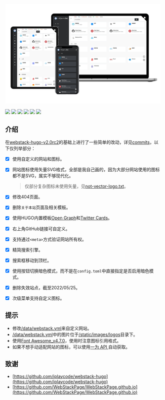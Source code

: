 ![](/static/images/Blog-on-Devices.png)

<a href="https://gohugo.io" target="_blank" rel="noopener noreffer"><img src="https://img.shields.io/badge/Frame-Hugo-blue?style=flat&logo=Hugo&color=FF4088"></a> <a href="https://github.com/iplaycode/webstack-hugo" target="_blank" rel="noopener noreffer"><img src="https://img.shields.io/badge/Theme-webstack--hugo-blue?style=flat&logo=CSS3&logoColor=0594CB&color=0594CB"></a> <a href="https://github.com/BahuangShanren/webstack-hugo/blob/master/LICENSE" target="_blank" rel="noopener noreffer"><img src="https://img.shields.io/github/license/BahuangShanren/webstack-hugo?label=License&logo=Git&logoColor=F05032&color=33BA91"></a> <a href="https://www.cloudflare.com/" target="_blank" rel="noopener noreffer"><img src="https://img.shields.io/badge/CDN-Cloudflare-blue?style=flat&logo=Cloudflare&color=F38020"></a> <a href="https://gitee.com/BahuangShanren/webstack-hugo" target="_blank" rel="noopener noreffer"><img src="https://img.shields.io/badge/Mirror-Gitee-blue?style=flat&logo=Gitee&logoColor=C71D23&color=C71D23"></a> <a href="https://github.com/BahuangShanren/webstack-hugo/actions" target="_blank" rel="noopener noreffer"><img src="https://img.shields.io/github/deployments/BahuangShanren/webstack-hugo/github-pages?label=Deploy&logo=GitHub%20Actions&logoColor=FFFFFF"></a>

## 介绍

在[webstack-hugo-v2.0rc2](https://github.com/iplaycode/webstack-hugo/releases/tag/2.0rc2)的基础上进行了一些简单的改动，详见[commits](https://github.com/BahuangShanren/webstack-hugo/commits/master)，以下仅列举部分：

- [x] 使用自定义的网站和图标。
- [x] 网站图标使用矢量SVG格式，全部是我自己画的，因为大部分网站使用的图标都不是SVG，属实不够现代化。

    > 仅部分复杂图标未使用矢量，见[not-vector-logo.txt](/static/images/not-vector-logo.txt)。

- [x] 修改404页面。
- [x] 删除`关于本站`页面及相关模板。
- [x] 使用HUGO内置模板[Open Graph](https://gohugo.io/templates/internal#open-graph)和[Twitter Cards](https://gohugo.io/templates/internal#twitter-cards)。
- [x] 右上角GitHub链接可自定义。
- [x] 支持通过`<meta>`方式验证网站所有权。
- [x] 精简搜索引擎。
- [x] 搜索框移动到顶栏。
- [x] 使用按钮切换暗色模式，而不是在`config.toml`中直接指定是否启用暗色模式。
- [x] 删除失效站点，截至2022/05/25。
- [x] 次级菜单支持自定义图标。

## 提示

- 修改[/data/webstack.yml](/data/webstack.yml)来自定义网站。
- [/data/webstack.yml](/data/webstack.yml)中的图片位于[/static/images/logos](/static/images/logos)目录下。
- 使用[Font Awesome_v4.7.0](https://fontawesome.dashgame.com/)，使用时注意图标引用格式。
- 如果不想手动适配网站的图标，可以使用[一为 API
](https://api.iowen.cn/doc/favicon.html)自动获取。

## 致谢

- [https://github.com/iplaycode/webstack-hugo](https://github.com/iplaycode/webstack-hugo)
- [https://github.com/WebStackPage/WebStackPage.github.io](https://github.com/WebStackPage/WebStackPage.github.io)